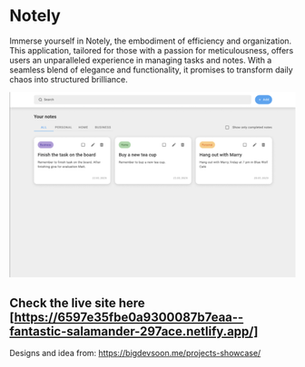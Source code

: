 # Notely

Immerse yourself in Notely, the embodiment of efficiency and organization. This application, tailored for those with a passion for meticulousness, offers users an unparalleled experience in managing tasks and notes. With a seamless blend of elegance and functionality, it promises to transform daily chaos into structured brilliance.

![Notely design](image.png)

## Check the live site here [https://6597e35fbe0a9300087b7eaa--fantastic-salamander-297ace.netlify.app/]

Designs and idea from: https://bigdevsoon.me/projects-showcase/